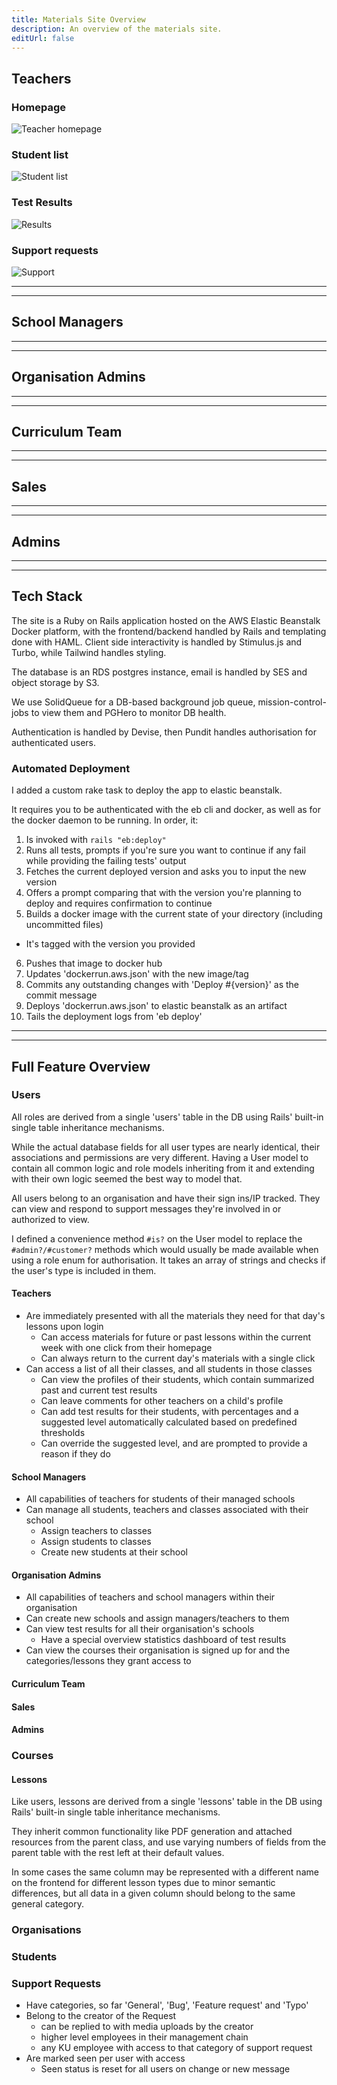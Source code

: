 ```yaml
---
title: Materials Site Overview
description: An overview of the materials site.
editUrl: false
---
```


## Teachers

### Homepage

<Image src="/materials/teacher_profile.avif" alt="Teacher homepage" width={1200} height={800} />

### Student list

<Image src="/materials/student_list.avif" alt="Student list" width={1200} height={800} />

### Test Results

<Image src="/materials/results.avif" alt="Results" width={1200} height={800} />

### Support requests

<Image src="/materials/support.avif" alt="Support" width={1200} height={800} />

<hr class="!mt-12 h-1 bg-[#f4bb8c] rounded-xl" />
<hr class="h-1 bg-[#f4bb8c] rounded-xl" />

## School Managers


<hr class="!mt-12 h-1 bg-[#f4bb8c] rounded-xl" />
<hr class="h-1 bg-[#f4bb8c] rounded-xl" />

## Organisation Admins


<hr class="!mt-12 h-1 bg-[#f4bb8c] rounded-xl" />
<hr class="h-1 bg-[#f4bb8c] rounded-xl" />

## Curriculum Team


<hr class="!mt-12 h-1 bg-[#f4bb8c] rounded-xl" />
<hr class="h-1 bg-[#f4bb8c] rounded-xl" />

## Sales


<hr class="!mt-12 h-1 bg-[#f4bb8c] rounded-xl" />
<hr class="h-1 bg-[#f4bb8c] rounded-xl" />

## Admins

<hr class="!mt-12 h-1 bg-[#f4bb8c] rounded-xl" />
<hr class="h-1 bg-[#f4bb8c] rounded-xl" />

## Tech Stack

The site is a Ruby on Rails application hosted on the AWS Elastic Beanstalk Docker platform, with the frontend/backend handled by Rails and templating done with HAML. Client side interactivity is handled by Stimulus.js and Turbo, while Tailwind handles styling.

The database is an RDS postgres instance, email is handled by SES and object storage by S3.

We use SolidQueue for a DB-based background job queue, mission-control-jobs to view them and PGHero to monitor DB health.

Authentication is handled by Devise, then Pundit handles authorisation for authenticated users.

### Automated Deployment

I added a custom rake task to deploy the app to elastic beanstalk.

It requires you to be authenticated with the eb cli and docker, as well as for the docker daemon to be running. In order, it:

1. Is invoked with `rails "eb:deploy"`
2. Runs all tests, prompts if you're sure you want to continue if any fail while providing the failing tests' output
3. Fetches the current deployed version and asks you to input the new version
4. Offers a prompt comparing that with the version you're planning to deploy and requires confirmation to continue
5. Builds a docker image with the current state of your directory (including uncommitted files)
  - It's tagged with the version you provided
6. Pushes that image to docker hub
7. Updates 'dockerrun.aws.json' with the new image/tag
8. Commits any outstanding changes with 'Deploy #{version}' as the commit message
9. Deploys 'dockerrun.aws.json' to elastic beanstalk as an artifact
10. Tails the deployment logs from 'eb deploy'

<hr class="!mt-12 h-1 bg-[#f4bb8c] rounded-xl" />
<hr class="h-1 bg-[#f4bb8c] rounded-xl" />

## Full Feature Overview

### Users

All roles are derived from a single 'users' table in the DB using Rails' built-in single table inheritance mechanisms.

While the actual database fields for all user types are nearly identical, their associations and permissions are very different. Having a User model to contain all common logic and role models inheriting from it and extending with their own logic seemed the best way to model that.

All users belong to an organisation and have their sign ins/IP tracked. They can view and respond to support messages they're involved in or authorized to view.

I defined a convenience method `#is?` on the User model to replace the `#admin?/#customer?` methods which would usually be made available when using a role enum for authorisation. It takes an array of strings and checks if the user's type is included in them.

#### Teachers

- Are immediately presented with all the materials they need for that day's lessons upon login
  - Can access materials for future or past lessons within the current week with one click from their homepage
  - Can always return to the current day's materials with a single click
- Can access a list of all their classes, and all students in those classes
  - Can view the profiles of their students, which contain summarized past and current test results
  - Can leave comments for other teachers on a child's profile
  - Can add test results for their students, with percentages and a suggested level automatically calculated based on predefined thresholds
  - Can override the suggested level, and are prompted to provide a reason if they do

#### School Managers

- All capabilities of teachers for students of their managed schools
- Can manage all students, teachers and classes associated with their school
  - Assign teachers to classes
  - Assign students to classes
  - Create new students at their school

#### Organisation Admins

- All capabilities of teachers and school managers within their organisation
- Can create new schools and assign managers/teachers to them
- Can view test results for all their organisation's schools
  - Have a special overview statistics dashboard of test results
- Can view the courses their organisation is signed up for and the categories/lessons they grant access to

#### Curriculum Team



#### Sales

#### Admins

### Courses


#### Lessons

Like users, lessons are derived from a single 'lessons' table in the DB using Rails' built-in single table inheritance mechanisms.

They inherit common functionality like PDF generation and attached resources from the parent class, and use varying numbers of fields from the parent table with the rest left at their default values.

In some cases the same column may be represented with a different name on the frontend for different lesson types due to minor semantic differences, but all data in a given column should belong to the same general category.


### Organisations


### Students

### Support Requests

- Have categories, so far 'General', 'Bug', 'Feature request' and 'Typo'
- Belong to the creator of the Request
  - can be replied to with media uploads by the creator
  - higher level employees in their management chain
  - any KU employee with access to that category of support request
- Are marked seen per user with access
  - Seen status is reset for all users on change or new message
